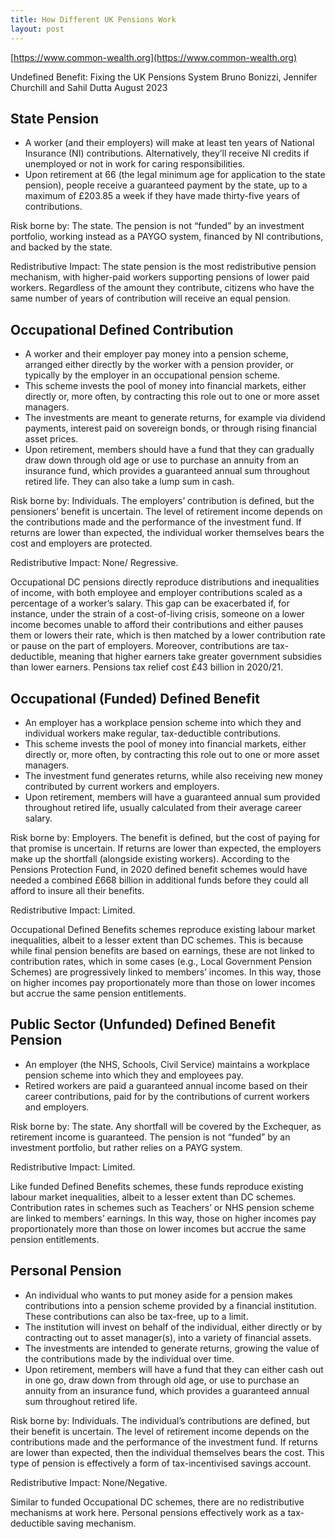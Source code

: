 ```yaml
---
title: How Different UK Pensions Work
layout: post
---
```


[https://www.common-wealth.org](https://www.common-wealth.org)

Undefined Benefit: Fixing the UK Pensions System
Bruno Bonizzi, Jennifer Churchill and Sahil Dutta
August 2023

## State Pension

* A worker (and their employers) will make at least ten years of National Insurance (NI) contributions. Alternatively, they’ll receive NI credits if unemployed or not in work for caring responsibilities.
* Upon retirement at 66 (the legal minimum age for application to the state pension), people receive a guaranteed payment by the state, up to a maximum of £203.85 a week if they have made thirty-five years of contributions.

Risk borne by: The state. The pension is not “funded” by an investment portfolio, working instead as a PAYGO system, financed by NI contributions, and backed by the state.

Redistributive Impact: The state pension is the most redistributive pension mechanism, with higher-paid workers supporting pensions of lower paid workers. Regardless of the amount they contribute, citizens who have the same number of years of contribution will receive an equal pension.

## Occupational Defined Contribution

* A worker and their employer pay money into a pension scheme, arranged either directly by the worker with a pension provider, or typically by the employer in an occupational pension scheme.
* This scheme invests the pool of money into financial markets, either directly or, more often, by contracting this role out to one or more asset managers.
* The investments are meant to generate returns, for example via dividend payments, interest paid on sovereign bonds, or through rising financial asset prices.
* Upon retirement, members should have a fund that they can gradually draw down through old age or use to purchase an annuity from an insurance fund, which provides a guaranteed annual sum throughout retired life. They can also take a lump sum in cash.

Risk borne by: Individuals. The employers’ contribution is defined, but the pensioners’ benefit is uncertain. The level of retirement income depends on the contributions made and the performance of the investment fund. If returns are lower than expected, the individual worker themselves bears the cost and employers are protected.

Redistributive Impact: None/ Regressive.

Occupational DC pensions directly reproduce distributions and inequalities of income, with both employee and employer contributions scaled as a percentage of a worker’s salary. This gap can be exacerbated if, for instance, under the strain of a cost-of-living crisis, someone on a lower income becomes unable to afford their contributions and either pauses them or lowers their rate, which is then matched by a lower contribution rate or pause on the part of employers. Moreover, contributions are tax-deductible, meaning that higher earners take greater government subsidies than lower earners. Pensions tax relief cost £43 billion in 2020/21.

## Occupational (Funded) Defined Benefit

* An employer has a workplace pension scheme into which they and individual workers make regular, tax-deductible contributions.
* This scheme invests the pool of money into financial markets, either directly or, more often, by contracting this role out to one or more asset managers.
* The investment fund generates returns, while also receiving new money contributed by current workers and employers.
* Upon retirement, members will have a guaranteed annual sum provided throughout retired life, usually calculated from their average career salary.

Risk borne by: Employers. The benefit is defined, but the cost of paying for that promise is uncertain. If returns are lower than expected, the employers make up the shortfall (alongside existing workers). According to the Pensions Protection Fund, in 2020 defined benefit schemes would have needed a combined £668 billion in additional funds before they could all afford to insure all their benefits.

Redistributive Impact: Limited.

Occupational Defined Benefits schemes reproduce existing labour market inequalities, albeit to a lesser extent than DC schemes. This is because while final pension benefits are based on earnings, these are not linked to contribution rates, which in some cases (e.g., Local Government Pension Schemes) are progressively linked to members’ incomes. In this way, those on higher incomes pay proportionately more than those on lower incomes but accrue the same pension entitlements.

## Public Sector (Unfunded) Defined Benefit Pension

* An employer (the NHS, Schools, Civil Service) maintains a workplace pension scheme into which they and employees pay.
* Retired workers are paid a guaranteed annual income based on their career contributions, paid for by the contributions of current workers and employers.

Risk borne by: The state. Any shortfall will be covered by the Exchequer, as retirement income is guaranteed. The pension is not “funded” by an investment portfolio, but rather relies on a PAYG system.

Redistributive Impact: Limited.

Like funded Defined Benefits schemes, these funds reproduce existing labour market inequalities, albeit to a lesser extent than DC schemes. Contribution rates in schemes such as Teachers’ or NHS pension scheme are linked to members’ earnings. In this way, those on higher incomes pay proportionately more than those on lower incomes but accrue the same pension entitlements.

## Personal Pension

* An individual who wants to put money aside for a pension makes contributions into a pension scheme provided by a financial institution. These contributions can also be tax-free, up to a limit.
* The institution will invest on behalf of the individual, either directly or by contracting out to asset manager(s), into a variety of financial assets.
* The investments are intended to generate returns, growing the value of the contributions made by the individual over time.
* Upon retirement, members will have a fund that they can either cash out in one go, draw down from through old age, or use to purchase an annuity from an insurance fund, which provides a guaranteed annual sum throughout retired life.

Risk borne by: Individuals. The individual’s contributions are defined, but their benefit is uncertain. The level of retirement income depends on the contributions made and the performance of the investment fund. If returns are lower than expected, then the individual themselves bears the cost. This type of pension is effectively a form of tax-incentivised savings account.

Redistributive Impact: None/Negative.

Similar to funded Occupational DC schemes, there are no redistributive mechanisms at work here. Personal pensions effectively work as a tax-deductible saving mechanism.
